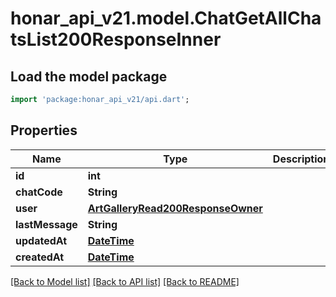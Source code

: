 # honar_api_v21.model.ChatGetAllChatsList200ResponseInner

## Load the model package
```dart
import 'package:honar_api_v21/api.dart';
```

## Properties
Name | Type | Description | Notes
------------ | ------------- | ------------- | -------------
**id** | **int** |  | [optional] 
**chatCode** | **String** |  | [optional] 
**user** | [**ArtGalleryRead200ResponseOwner**](ArtGalleryRead200ResponseOwner.md) |  | [optional] 
**lastMessage** | **String** |  | [optional] 
**updatedAt** | [**DateTime**](DateTime.md) |  | [optional] 
**createdAt** | [**DateTime**](DateTime.md) |  | [optional] 

[[Back to Model list]](../README.md#documentation-for-models) [[Back to API list]](../README.md#documentation-for-api-endpoints) [[Back to README]](../README.md)


